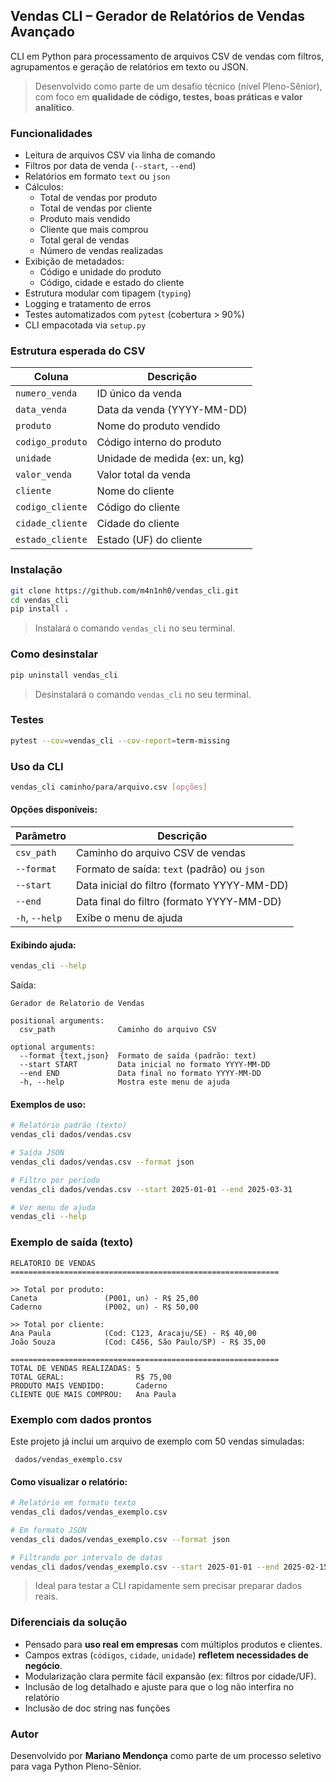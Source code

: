 ## Vendas CLI – Gerador de Relatórios de Vendas Avançado

CLI em Python para processamento de arquivos CSV de vendas com filtros, agrupamentos e geração de relatórios em texto ou JSON.

> Desenvolvido como parte de um desafio técnico (nível Pleno-Sênior), com foco em **qualidade de código, testes, boas práticas e valor analítico**.

### Funcionalidades

* Leitura de arquivos CSV via linha de comando
* Filtros por data de venda (`--start`, `--end`)
* Relatórios em formato `text` ou `json`
* Cálculos:
  * Total de vendas por produto
  * Total de vendas por cliente
  * Produto mais vendido
  * Cliente que mais comprou
  * Total geral de vendas
  * Número de vendas realizadas
* Exibição de metadados:
  * Código e unidade do produto
  * Código, cidade e estado do cliente
* Estrutura modular com tipagem (`typing`)
* Logging e tratamento de erros
* Testes automatizados com `pytest` (cobertura > 90%)
* CLI empacotada via `setup.py`


### Estrutura esperada do CSV

| Coluna           | Descrição                      |
| ---------------- | ------------------------------ |
| `numero_venda`   | ID único da venda              |
| `data_venda`     | Data da venda (YYYY-MM-DD)     |
| `produto`        | Nome do produto vendido        |
| `codigo_produto` | Código interno do produto      |
| `unidade`        | Unidade de medida (ex: un, kg) |
| `valor_venda`    | Valor total da venda           |
| `cliente`        | Nome do cliente                |
| `codigo_cliente` | Código do cliente              |
| `cidade_cliente` | Cidade do cliente              |
| `estado_cliente` | Estado (UF) do cliente         |

### Instalação

```bash
git clone https://github.com/m4n1nh0/vendas_cli.git
cd vendas_cli
pip install .
```

> Instalará o comando `vendas_cli` no seu terminal.

### Como desinstalar

```bash
pip uninstall vendas_cli
```

> Desinstalará o comando `vendas_cli` no seu terminal.

### Testes

```bash
pytest --cov=vendas_cli --cov-report=term-missing
```

### Uso da CLI

```bash
vendas_cli caminho/para/arquivo.csv [opções]
```

#### Opções disponíveis:

| Parâmetro      | Descrição                                   |
| -------------- | ------------------------------------------- |
| `csv_path`     | Caminho do arquivo CSV de vendas            |
| `--format`     | Formato de saída: `text` (padrão) ou `json` |
| `--start`      | Data inicial do filtro (formato YYYY-MM-DD) |
| `--end`        | Data final do filtro (formato YYYY-MM-DD)   |
| `-h`, `--help` | Exibe o menu de ajuda                       |

#### Exibindo ajuda:

```bash
vendas_cli --help
```

Saída:

```
Gerador de Relatorio de Vendas

positional arguments:
  csv_path              Caminho do arquivo CSV

optional arguments:
  --format {text,json}  Formato de saída (padrão: text)
  --start START         Data inicial no formato YYYY-MM-DD
  --end END             Data final no formato YYYY-MM-DD
  -h, --help            Mostra este menu de ajuda
```

#### Exemplos de uso:

```bash
# Relatório padrão (texto)
vendas_cli dados/vendas.csv

# Saída JSON
vendas_cli dados/vendas.csv --format json

# Filtro por período
vendas_cli dados/vendas.csv --start 2025-01-01 --end 2025-03-31

# Ver menu de ajuda
vendas_cli --help
```

### Exemplo de saída (texto)

```
RELATORIO DE VENDAS
============================================================

>> Total por produto:
Caneta               (P001, un) - R$ 25,00
Caderno              (P002, un) - R$ 50,00

>> Total por cliente:
Ana Paula            (Cod: C123, Aracaju/SE) - R$ 40,00
João Souza           (Cod: C456, São Paulo/SP) - R$ 35,00

============================================================
TOTAL DE VENDAS REALIZADAS: 5
TOTAL GERAL:                R$ 75,00
PRODUTO MAIS VENDIDO:       Caderno
CLIENTE QUE MAIS COMPROU:   Ana Paula
```

### Exemplo com dados prontos

Este projeto já inclui um arquivo de exemplo com 50 vendas simuladas:

```
 dados/vendas_exemplo.csv
```

#### Como visualizar o relatório:

```bash
# Relatório em formato texto
vendas_cli dados/vendas_exemplo.csv

# Em formato JSON
vendas_cli dados/vendas_exemplo.csv --format json

# Filtrando por intervalo de datas
vendas_cli dados/vendas_exemplo.csv --start 2025-01-01 --end 2025-02-15
```

> Ideal para testar a CLI rapidamente sem precisar preparar dados reais.


### Diferenciais da solução

* Pensado para **uso real em empresas** com múltiplos produtos e clientes.
* Campos extras (`códigos`, `cidade`, `unidade`) **refletem necessidades de negócio**.
* Modularização clara permite fácil expansão (ex: filtros por cidade/UF).
* Inclusão de log detalhado e ajuste para que o log não interfira no relatório
* Inclusão de doc string nas funções


### Autor

Desenvolvido por **Mariano Mendonça** como parte de um processo seletivo para vaga Python Pleno-Sênior.

